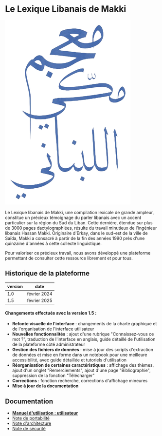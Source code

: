 # Le Lexique Libanais de Makki

![logo](/html/images/logo.png)

Le Lexique libanais de Makki, une compilation lexicale de grande ampleur, constitue un précieux témoignage du parler libanais avec un accent particulier sur la région du Sud du Liban. Cette dernière, étendue sur plus de 3000 pages dactylographiées, résulte du travail minutieux de l'ingénieur libanais Hassan Makki. Originaire d'Erkay, dans le sud-est de la ville de Saïda, Makki a consacré à partir de la fin des années 1990 près d'une quinzaine d'années à cette collecte linguistique.  

Pour valoriser ce précieux travail, nous avons développé une plateforme permettant de consulter cette ressource librement et pour tous. 

## Historique de la plateforme

| version | date |
|---------|----|
| 1.0     | février 2024| 
| 1.5     | février 2025| 

#### Changements effectués avec la version 1.5 : 
- <b>Refonte visuelle de l'interface</b> : changements de la charte graphique et de l'organisation de l'interface utilisateur
- <b>Nouvelles fonctionnalités</b> : ajout d'une rubrique "Connaissez-vous ce mot ?", traduction de l'interface en anglais, guide détaillé de l'utilisation de la plateforme côté administrateur
- <b>Gestion des fichiers de données</b> : mise à jour des scripts d'extraction de données et mise en forme dans un notebook pour une meilleure accessibilité, avec guide détaillée et tutoriels d'utilisation
- <b>Réorganisation de certaines caractéristiques</b> : affichage des thèmes, ajout d'un onglet "Remerciements", ajout d'une page "Bibliographie", suppression de la fonction "Télécharger" 
- <b>Corrections</b> : fonction recherche, corrections d'affichage mineures
- <b>Mise à jour de la documentation</b>


## Documentation

- [**Manuel d'utilisation : utilisateur**](guide.md)
- [Note de portabilité](port.md)
- [Note d'architecture](arch.md)
- [Note de sécurité](security.md)
